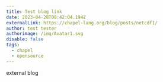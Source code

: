 ```yaml
---
title: Test blog link
date: 2023-04-28T08:42:04.194Z
externalLink: https://chapel-lang.org/blog/posts/netcdf1/
author: test tester
authorimage: /img/Avatar1.svg
disable: false
tags:
  - chapel
  - opensource
---
```

external blog